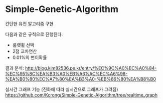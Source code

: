 # Simple-Genetic-Algorithm
간단한 유전 알고리즘 구현

다음과 같은 규칙으로 진행된다.

- 룰렛휠 선택   
- 2점 교차연산  
- 0.01%의 변이확률  

결과 분석: http://blog.kim82536.pe.kr/entry/%EC%9C%A0%EC%A0%84-%EC%95%8C%EA%B3%A0%EB%A6%AC%EC%A6%98-%EA%B0%80%EC%A7%80%EA%B3%A0-%EB%86%80%EA%B8%B0  

실시간 그래프 기능 (진화에 따라 실시간으로 그래프가 그려짐)  
https://github.com/Kcrong/Simple-Genetic-Algorithm/tree/realtime_graph  
